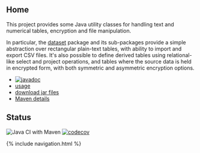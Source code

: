 ## Home

This project provides some Java utility classes for handling text and numerical tables, encryption and file manipulation.

In particular, the [dataset](https://javadoc.io/doc/com.github.stacs-srg/ciesvium/index.html?uk/ac/standrews/cs/util/dataset/package-summary.html) package and its sub-packages provide a simple abstraction over rectangular plain-text tables, with ability to import and export CSV files. It's also possible to define derived tables using relational-like select and project operations, and tables where the source data is held in encrypted form, with both symmetric and asymmetric encryption options.

* [![javadoc](https://javadoc.io/badge2/com.github.stacs-srg/ciesvium/javadoc.svg)](https://javadoc.io/doc/com.github.stacs-srg/ciesvium)
* [usage](usage/)
* [download jar files](https://repo1.maven.org/maven2/com/github/stacs-srg/ciesvium/1.0.0/)
* [Maven details](https://github.com/stacs-srg/ciesvium/blob/master/README.md)

## Status

![Java CI with Maven](https://github.com/stacs-srg/ciesvium/workflows/Java%20CI%20with%20Maven/badge.svg) [![codecov](https://codecov.io/gh/stacs-srg/ciesvium/branch/master/graph/badge.svg)](https://codecov.io/gh/stacs-srg/ciesvium)

{% include navigation.html %}